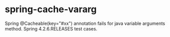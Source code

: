 # spring-cache-vararg
Spring @Cacheable(key="#xx") annotation fails for java variable arguments method.
Spring 4.2.6.RELEASES test cases.
